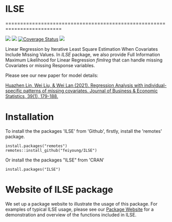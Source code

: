 # ILSE

=========================================================================

<!-- badges: start -->

[![](https://www.r-pkg.org/badges/version-ago/ILSE)](https://cran.r-project.org/package=ILSE)
[![](https://cranlogs.r-pkg.org/badges/ILSE?color=orange)](https://cran.r-project.org/package=ILSE)
[![Coverage
Status](https://img.shields.io/codecov/c/github/feiyoung/ILSE/master.svg)](https://codecov.io/github/feiyoung/ILSE?branch=master)
[![](https://badges.feiyoung.org/184_status.svg)](https://github.com/feiyoung/ILSE/issues)
<!-- badges: end -->

Linear Regression by Iterative Least Square Estimation When Covariates Include Missing Values. In *ILSE* package, we also provide Full Information Maximum Likelihood for Linear Regression *fimlreg* that can handle missing Covariates or missing Response variables. 

Please see our new paper for model details:

[Huazhen Lin, Wei Liu, & Wei Lan (2021). Regression Analysis with individual-specific patterns of missing covariates. Journal of Business & Economic Statistics, 39(1), 179-188.](https://www.tandfonline.com/doi/abs/10.1080/07350015.2019.1635486?needAccess=true&journalCode=ubes20)

# Installation

To install the the packages 'ILSE' from 'Github', firstly, install the 'remotes' package.
```{Rmd}
install.packages("remotes")
remotes::install_github("feiyoung/ILSE")
```
Or install the the packages "ILSE" from 'CRAN'
```{Rmd}
install.packages("ILSE")
```

# Website of ILSE package

We set up a package website to illustrate the usage of this package. For examples of typical ILSE usage, please see our [Package Website](https://feiyoung.github.io/ILSE/index.html) for a demonstration and overview of the functions included in ILSE.

